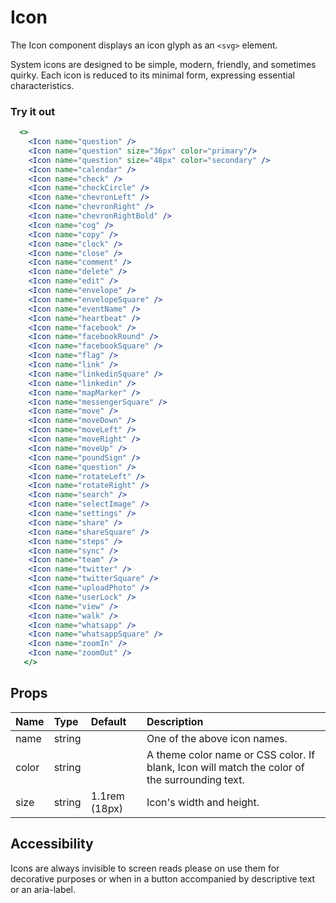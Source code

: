 # Icon

The Icon component displays an icon glyph as an `<svg>` element.

System icons are designed to be simple, modern, friendly, and sometimes quirky.
Each icon is reduced to its minimal form, expressing essential characteristics.

### Try it out

```.jsx
  <>
    <Icon name="question" />
    <Icon name="question" size="36px" color="primary"/>
    <Icon name="question" size="48px" color="secondary" />
    <Icon name="calendar" />
    <Icon name="check" />
    <Icon name="checkCircle" />
    <Icon name="chevronLeft" />
    <Icon name="chevronRight" />
    <Icon name="chevronRightBold" />
    <Icon name="cog" />
    <Icon name="copy" />
    <Icon name="clock" />
    <Icon name="close" />
    <Icon name="comment" />
    <Icon name="delete" />
    <Icon name="edit" />
    <Icon name="envelope" />
    <Icon name="envelopeSquare" />
    <Icon name="eventName" />
    <Icon name="heartbeat" />
    <Icon name="facebook" />
    <Icon name="facebookRound" />
    <Icon name="facebookSquare" />
    <Icon name="flag" />
    <Icon name="link" />
    <Icon name="linkedinSquare" />
    <Icon name="linkedin" />
    <Icon name="mapMarker" />
    <Icon name="messengerSquare" />
    <Icon name="move" />
    <Icon name="moveDown" />
    <Icon name="moveLeft" />
    <Icon name="moveRight" />
    <Icon name="moveUp" />
    <Icon name="poundSign" />
    <Icon name="question" />
    <Icon name="rotateLeft" />
    <Icon name="rotateRight" />
    <Icon name="search" />
    <Icon name="selectImage" />
    <Icon name="settings" />
    <Icon name="share" />
    <Icon name="shareSquare" />
    <Icon name="steps" />
    <Icon name="sync" />
    <Icon name="team" />
    <Icon name="twitter" />
    <Icon name="twitterSquare" />
    <Icon name="uploadPhoto" />
    <Icon name="userLock" />
    <Icon name="view" />
    <Icon name="walk" />
    <Icon name="whatsapp" />
    <Icon name="whatsappSquare" />
    <Icon name="zoomIn" />
    <Icon name="zoomOut" />
   </>
```

## Props

| Name  | Type   | Default       | Description                                                                                   |
| :---- | :----- | :------------ | :-------------------------------------------------------------------------------------------- |
| name  | string |               | One of the above icon names.                                                                  |
| color | string |               | A theme color name or CSS color. If blank, Icon will match the color of the surrounding text. |
| size  | string | 1.1rem (18px) | Icon's width and height.                                                                      |

## Accessibility

Icons are always invisible to screen reads please on use them for decorative purposes or when in a button accompanied by descriptive text or an aria-label.
